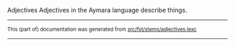 Adjectives
Adjectives in the Aymara language describe things.

* * *

<small>This (part of) documentation was generated from [src/fst/stems/adjectives.lexc](https://github.com/giellalt/lang-aym/blob/main/src/fst/stems/adjectives.lexc)</small>

---

